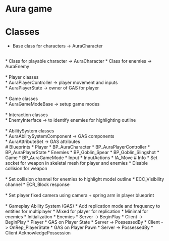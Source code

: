# Aura game

# Classes
* Base class for characters -> AuraCharacter
<br>
  * Class for playable character -> AuraCharacter
  * Class for enemies -> AuraEnemy
<br>
<br>
* Player classes
<br>
  * AuraPlayerController -> player movement and inputs
    <br>
  * AuraPlayerState -> owner of GAS for player
<br>
<br>
* Game classes
<br>
  * AuraGameModeBase -> setup game modes
<br>
<br>
* Interaction classes
<br>
  * EnemyInterface -> to identify enemies for highlighting outline
<br>
<br>
* AbilitySystem classes
<br>
  * AuraAbilitySystemComponent -> GAS components
<br>
  * AuraAttributeSet -> GAS attributes
<br>
# Blueprints
  * Player
    * BP_AuraCharacter
      * BP_AuraPlayerController
      * BP_AuraPlayerState
  * Enemies
    * BP_Goblin_Spear
    * BP_Goblin_Slingshot
  * Game
    * BP_AuraGameMode
  * Input
    * InputActions
      * IA_Move
# Info
* Set socket for weapon in skeletal mesh for player and enemies
  * Disable collision for weapon
<br>
<br>
* Set collision channel for enemies to highlight model outline
  * ECC_Visibility channel
  * ECR_Block response
<br>
<br>
* Set player fixed camera using camera + spring arm in player blueprint
<br>
<br>
* Gameplay Ability System (GAS)
  * Add replication mode and frequency to entities for multiplayer
    * Mixed for player for replication
    * Minimal for enemies
  * Initialization
    * Enemies
      * Server -> BeginPlay
      * Client -> BeginPlay
    * Player
      * GAS on Player State
        * Server -> PossessedBy
        * Client -> OnRep_PlayerState
      * GAS on Player Pawn
        * Server -> PossessedBy
        * Client AcknowledgePossession